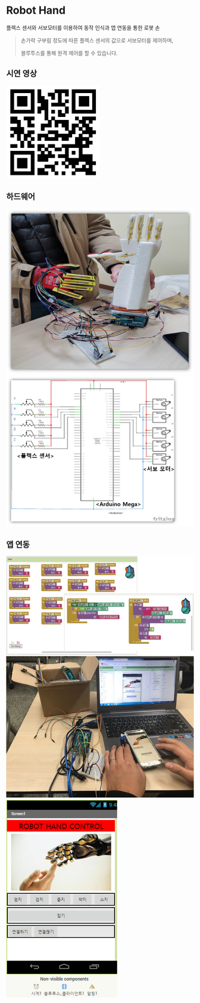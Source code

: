 # Robot Hand

플렉스 센서와 서보모터를 이용하여 동작 인식과 앱 연동을 통한 로봇 손
> 손가락 구부림 정도에 따른 플렉스 센서의 값으로 서보모터를 제어하며,
>
> 블루투스를 통해 원격 제어를 할 수 있습니다.

## 시연 영상
![모형 앞](/readmeFile/RobotHand_QRCode.png)

## 하드웨어

![모형 앞](/readmeFile/RobotHand_Main.png)
![회로도](/readmeFile/RobotHand_Circuit.png)


## 앱 연동

![센싱](/readmeFile/App_Inventor.png) 
![센싱](/readmeFile/RobotHand_App1.png) 
![센싱](/readmeFile/RobotHand_App2.png) 
